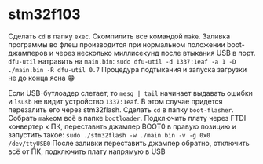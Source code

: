 stm32f103
=========

Сделать `cd` в папку `exec`. Скомпилить все командой `make`. Заливка программы во флеш производится при нормальном положении boot-джамперов и через несколько миллисекунд после втыкания USB в порт. `dfu-util` натравить на `main.bin`:
`sudo dfu-util -d 1337:1eaf -a 1 -D ./main.bin -R dfu-util 0.7`
Процедура подтыкания и запуска загрузки не до конца ясна :grin:

Если USB-бутлоадер слетает, то `mesg | tail` начинает выдавать ошибки и `lsusb` не видит устройство `1337:1eaf`.
В этом случае придется перезалить его через stm32flash. Сделать `cd` в папку `boot-flasher`. Собрать `make`ом всё в папке `bootloader`. Подключить плату через FTDI конвертер к ПК, переставить джампер BOOT0 в правую позицию и запустить такое:
`sudo ./stm32flash -w ./main.bin -v -g 0x0 /dev/ttyUSB0`
После заливки переставить джампер обратно, отключить всё от ПК, подключить плату напрямую в USB
